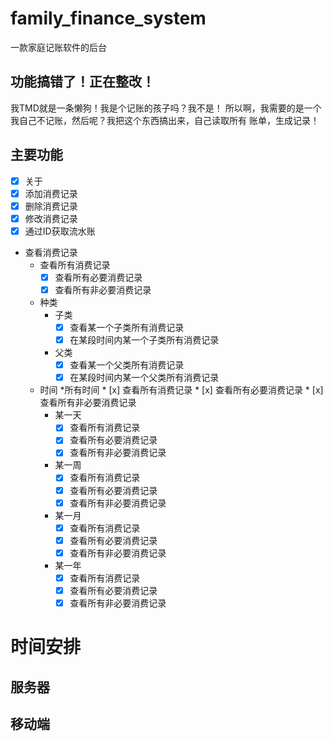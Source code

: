 # family_finance_system
一款家庭记账软件的后台

## 功能搞错了！正在整改！
我TMD就是一条懒狗！我是个记账的孩子吗？我不是！
所以啊，我需要的是一个我自己不记账，然后呢？我把这个东西搞出来，自己读取所有
账单，生成记录！

## 主要功能

* [x] 关于 
* [x] 添加消费记录
* [x] 删除消费记录
* [x] 修改消费记录 
* [x] 通过ID获取流水账
* 查看消费记录
    * 查看所有消费记录 
        * [x] 查看所有必要消费记录 
        * [x] 查看所有非必要消费记录
         
    * 种类
        * 子类
            * [x] 查看某一个子类所有消费记录 
            * [x] 在某段时间内某一个子类所有消费记录 
        * 父类
            * [x] 查看某一个父类所有消费记录 
            * [x] 在某段时间内某一个父类所有消费记录 
            
    * 时间
        *所有时间
            * [x] 查看所有消费记录 
            * [x] 查看所有必要消费记录 
            * [x] 查看所有非必要消费记录 
        * 某一天
            * [x] 查看所有消费记录 
            * [x] 查看所有必要消费记录 
            * [x] 查看所有非必要消费记录 
        * 某一周
            * [x] 查看所有消费记录 
            * [x] 查看所有必要消费记录 
            * [x] 查看所有非必要消费记录 
        * 某一月
            * [x] 查看所有消费记录 
            * [x] 查看所有必要消费记录 
            * [x] 查看所有非必要消费记录 
        * 某一年
            * [x] 查看所有消费记录 
            * [x] 查看所有必要消费记录 
            * [x] 查看所有非必要消费记录
    
# 时间安排

## 服务器
    
    
## 移动端
    
    
